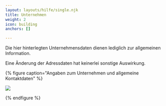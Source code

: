 ```yaml
---
layout: layouts/hilfe/single.njk
title: Unternehmen
weight: 2
icon: building
anchors: []

---
```

Die hier hinterlegten Unternehmensdaten dienen lediglich zur allgemeinen Information.

Eine Änderung der Adressdaten hat keinerlei sonstige Auswirkung. 

{% figure caption="Angaben zum Unternehmen und allgemeine Kontaktdaten" %}

<img src="überblick.png"/>

{% endfigure %}
